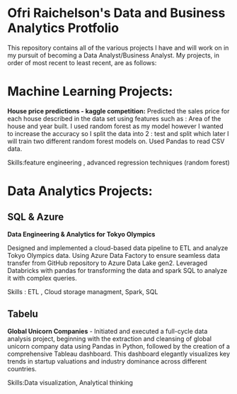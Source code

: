 # Ofri Raichelson's Data and Business Analytics Protfolio
This repository contains all of the various projects I have and will work on in my pursuit of becoming a Data Analyst/Business Analyst. My projects, in order of most recent to least recent, are as follows:
# Machine Learning Projects:

**House price predictions - kaggle competition:** Predicted the sales price for each house described in the data set using features such as : Area of the house and year built. I used random forest as my model however I wanted to increase the accuracy so I split the data into 2 : test and split which later I will train two different random forest models on. Used Pandas to read CSV data.

Skills:feature engineering , advanced regression techniques (random forest)

# Data Analytics Projects:

## SQL & Azure
**Data Engineering & Analytics for Tokyo Olympics**

Designed and implemented a cloud-based data pipeline to ETL and analyze Tokyo Olympics data. Using Azure Data Factory to ensure seamless data transfer from GitHub repository to Azure Data Lake gen2. Leveraged Databricks with pandas for transforming the data and spark SQL to analyze it with complex queries.

Skills : ETL , Cloud storage managment, Spark, SQL
## Tabelu 

**Global Unicorn Companies** - Initiated and executed a full-cycle data analysis project, beginning with the extraction and cleansing of global unicorn company data using Pandas in Python, followed by the creation of a comprehensive Tableau dashboard. This dashboard elegantly visualizes key trends in startup valuations and industry dominance across different countries.

Skills:Data visualization, Analytical thinking



